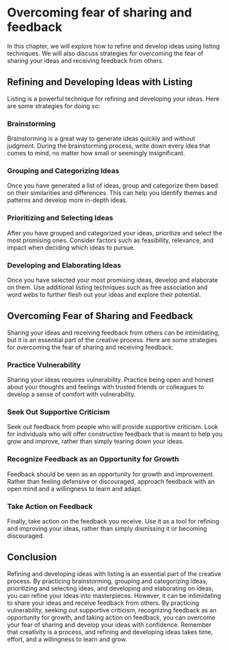 Overcoming fear of sharing and feedback
==============================================================================================

In this chapter, we will explore how to refine and develop ideas using listing techniques. We will also discuss strategies for overcoming the fear of sharing your ideas and receiving feedback from others.

Refining and Developing Ideas with Listing
------------------------------------------

Listing is a powerful technique for refining and developing your ideas. Here are some strategies for doing so:

### Brainstorming

Brainstorming is a great way to generate ideas quickly and without judgment. During the brainstorming process, write down every idea that comes to mind, no matter how small or seemingly insignificant.

### Grouping and Categorizing Ideas

Once you have generated a list of ideas, group and categorize them based on their similarities and differences. This can help you identify themes and patterns and develop more in-depth ideas.

### Prioritizing and Selecting Ideas

After you have grouped and categorized your ideas, prioritize and select the most promising ones. Consider factors such as feasibility, relevance, and impact when deciding which ideas to pursue.

### Developing and Elaborating Ideas

Once you have selected your most promising ideas, develop and elaborate on them. Use additional listing techniques such as free association and word webs to further flesh out your ideas and explore their potential.

Overcoming Fear of Sharing and Feedback
---------------------------------------

Sharing your ideas and receiving feedback from others can be intimidating, but it is an essential part of the creative process. Here are some strategies for overcoming the fear of sharing and receiving feedback:

### Practice Vulnerability

Sharing your ideas requires vulnerability. Practice being open and honest about your thoughts and feelings with trusted friends or colleagues to develop a sense of comfort with vulnerability.

### Seek Out Supportive Criticism

Seek out feedback from people who will provide supportive criticism. Look for individuals who will offer constructive feedback that is meant to help you grow and improve, rather than simply tearing down your ideas.

### Recognize Feedback as an Opportunity for Growth

Feedback should be seen as an opportunity for growth and improvement. Rather than feeling defensive or discouraged, approach feedback with an open mind and a willingness to learn and adapt.

### Take Action on Feedback

Finally, take action on the feedback you receive. Use it as a tool for refining and improving your ideas, rather than simply dismissing it or becoming discouraged.

Conclusion
----------

Refining and developing ideas with listing is an essential part of the creative process. By practicing brainstorming, grouping and categorizing ideas, prioritizing and selecting ideas, and developing and elaborating on ideas, you can refine your ideas into masterpieces. However, it can be intimidating to share your ideas and receive feedback from others. By practicing vulnerability, seeking out supportive criticism, recognizing feedback as an opportunity for growth, and taking action on feedback, you can overcome your fear of sharing and develop your ideas with confidence. Remember that creativity is a process, and refining and developing ideas takes time, effort, and a willingness to learn and grow.
